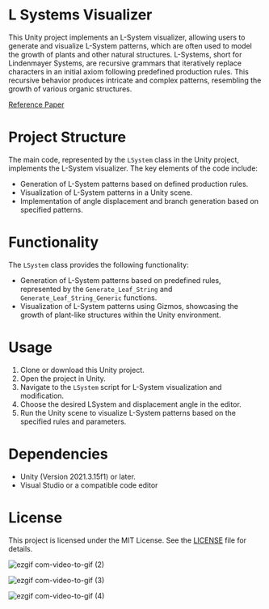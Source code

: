 # L Systems Visualizer

This Unity project implements an L-System visualizer, allowing users to generate and visualize L-System patterns, which are often used to model the growth of plants and other natural structures. L-Systems, short for Lindenmayer Systems, are recursive grammars that iteratively replace characters in an initial axiom following predefined production rules. This recursive behavior produces intricate and complex patterns, resembling the growth of various organic structures.

[Reference Paper](https://paulbourke.net/fractals/lsys/)

# Project Structure

The main code, represented by the `LSystem` class in the Unity project, implements the L-System visualizer. The key elements of the code include:

- Generation of L-System patterns based on defined production rules.
- Visualization of L-System patterns in a Unity scene.
- Implementation of angle displacement and branch generation based on specified patterns.

# Functionality

The `LSystem` class provides the following functionality:

- Generation of L-System patterns based on predefined rules, represented by the `Generate_Leaf_String` and `Generate_Leaf_String_Generic` functions.
- Visualization of L-System patterns using Gizmos, showcasing the growth of plant-like structures within the Unity environment.

# Usage

1. Clone or download this Unity project.
2. Open the project in Unity.
3. Navigate to the `LSystem` script for L-System visualization and modification.
4. Choose the desired LSystem and displacement angle in the editor.
6. Run the Unity scene to visualize L-System patterns based on the specified rules and parameters.

# Dependencies

- Unity (Version 2021.3.15f1) or later.
- Visual Studio or a compatible code editor

# License

This project is licensed under the MIT License. See the [LICENSE](LICENSE) file for details.

 
![ezgif com-video-to-gif (2)](https://github.com/jyblackshaw/L-Systems/assets/68715353/5c286ec2-1c95-42e7-bfad-05969691dbb3)

![ezgif com-video-to-gif (3)](https://github.com/jyblackshaw/L-Systems/assets/68715353/c4d31316-1246-48ac-88bb-e598772550f3)

![ezgif com-video-to-gif (4)](https://github.com/jyblackshaw/L-Systems/assets/68715353/0f8cb1dd-749f-46e0-bf3e-084b9181e3cb)
